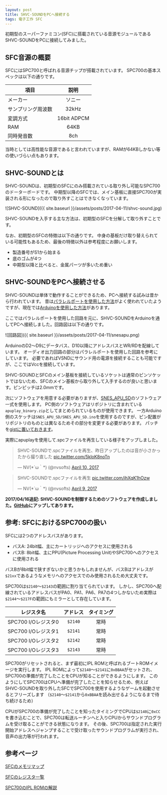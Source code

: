```yaml
---
layout: post
title: SHVC-SOUNDをPCへ接続する
tags: 電子工作 SFC
---
```


初期型のスーパーファミコン(SFC)に搭載されている音源モジュールであるSHVC-SOUNDをPCに接続してみました。

<!--more-->

## SFC音源の概要

SFCにはSPC700と呼ばれる音源チップが搭載されています。
SPC700の基本スペックは以下の通りです。

|項目|説明|
|--|:--:|
|メーカー|ソニー|
|サンプリング周波数|32kHz|
|変調方式|16bit ADPCM|
|RAM|64KB|
|同時発音数|8ch|

当時としては高性能な音源であると言われていますが、RAMが64KBしかない等の使いづらい点もあります。

## SHVC-SOUNDとは

SHVC-SOUNDは、初期型のSFCにのみ搭載されている取り外し可能なSPC700のドーターボードです。
中期型以降のSFCでは、メイン基板に直接SPC700が実装される形になったので取り外すことはできなくなっています。

![SHVC-SOUND]({{ site.baseurl }}/assets/posts/2017-04-11/shvc-sound.jpg)

SHVC-SOUNDを入手する主な方法は、初期型のSFCを分解して取り外すことです。

なお、初期型のSFCの特徴は以下の通りです。
中身の基板だけ取り替えられている可能性もあるため、最後の特徴以外は参考程度にお願いします。

- 製造番号がS1から始まる
- 底のゴムが4つ
- 中期型以降と比べると、金属パーツが多いため重い

## SHVC-SOUNDをPCへ接続させる

SHVC-SOUNDは単体で動作することができるため、PCへ接続する試みは昔から行われています。
昔は[パラレルポートを使用した方法](http://www.raphnet.net/electronique/snes_apu/snes_apu_en.php)がよく使われていたようですが、現在では[Arduinoを使用した方法](https://www.caitsith2.com/snes/apu.htm)があります。

ここではパラレルポートを使用した回路を元に、SHVC-SOUNDをArduinoを通してPCへ接続しました。回路図は以下の通りです。

![回路図]({{ site.baseurl }}/assets/posts/2017-04-11/snesapu.png)

ArduinoのD2～D9にデータバス、D10以降にアドレスバスとWR/RDを配線しています。
オーディオ出力回路の部分はパラレルポートを使用した回路を参考にしています。
必要であればVSNDにサウンド用の電源を接続することも可能ですが、ここではVccを接続しています。

SHVC-SOUNDとSFCのメイン基板を接続しているソケットは通常のピンソケットではないため、SFCのメイン基板から取り外して入手するのが良いと思います。ピンピッチは2.0mmです。

次にソフトウェアを用意する必要がありますが、[SNES_APU_SD](https://github.com/emukidid/SNES_APU_SD)のソフトウェア一式を使用します。
PC側のソフトウェアはリポジトリに含まれている`apuplay_binary.zip`としてまとめられているものが使用できます。
一方Arduino側のスケッチは`SNES_APU_SD/SNES_APU_SD.ino`を使用するのですが、ピン配置がリポジトリのものとは異なるためその部分を変更する必要があります。
パッチを[gistに置いておきます](https://gist.github.com/nvsofts/4367b2df56962463b045b1a5b91ca196)。

実際にapuplayを使用して.spcファイルを再生している様子をアップしました。

<blockquote class="twitter-tweet" data-lang="en"><p lang="ja" dir="ltr">SHVC-SOUNDで.spcファイルを再生、昨日アップしたのは音が小さかったから撮り直した <a href="https://t.co/5kloK8noTn">pic.twitter.com/5kloK8noTn</a></p>&mdash; NV(*´ω｀*) (@nvsofts) <a href="https://twitter.com/nvsofts/status/851398412264120320">April 10, 2017</a></blockquote>
<blockquote class="twitter-tweet" data-lang="en"><p lang="ja" dir="ltr">SHVC-SOUNDで.spcファイルを再生 <a href="https://t.co/ihXqK1hOzw">pic.twitter.com/ihXqK1hOzw</a></p>&mdash; NV(*´ω｀*) (@nvsofts) <a href="https://twitter.com/nvsofts/status/851070364247404549">April 9, 2017</a></blockquote>

**2017/04/16追記: SHVC-SOUNDを制御するためのソフトウェアを作成しました。[GitHub](https://github.com/nvsofts/SPCPlay)にアップしてあります。**

## 参考: SFCにおけるSPC700の扱い

SFCには2つのアドレスバスがあります。

- バスA: 24bit幅、主にカートリッジへのアクセスに使用される
- バスB: 8bit幅、主にPPU(Picture Processing Unit)やSPC700へのアクセスに使用される

バスBが8bit幅で狭すぎないかと思うかもしれませんが、バスBはアドレスが`$21xx`であるようなメモリへのアクセスでのみ使用されるため大丈夫です。

SPC700は`$2140`〜`$2143`の範囲に割り当てられています。
しかし、SPC700へ配線されているアドレスバスがPA0、PA1、PA6、PA7の4つしかないため実際は`$2144`〜`$217F`の範囲にもミラーとして存在しています。

|レジスタ名|アドレス|タイミング|
|--|:--:|:--:|
|SPC700 I/Oレジスタ0|`$2140`|常時|
|SPC700 I/Oレジスタ1|`$2141`|常時|
|SPC700 I/Oレジスタ2|`$2142`|常時|
|SPC700 I/Oレジスタ3|`$2143`|常時|

SPC700がリセットされると、まず最初にIPL ROMと呼ばれるブートROMイメージを実行します。
IPL ROMによって`$2140`〜`$2141`に`0xBBAA`がセットされ、SPC700の準備が完了したことをCPUが知ることができるようにします。
このようにしてSPC700はCPUへ準備が完了したことを知らせるため、例えばSHVC-SOUNDを取り外したSFCでSPC700を使用するようなゲームを起動させるとフリーズします
（`$2140`〜`$2141`から`0xBBAA`を読み出せるようになるまで待ち続けるため）

CPUがSPC700の準備が完了したことを知ったタイミングでCPUは`$2140`に`0xCC`を書き込むことで、SPC700は転送ルーチンへと入りCPUからサウンドプログラムを受け取ることができる状態になります。
その後、SPC700は指定された実行開始アドレスへジャンプすることで受け取ったサウンドプログラムが実行され、音声の出力等が行われます。

## 参考ページ

[SFCのメモリマップ](https://wiki.superfamicom.org/snes/show/Memory+Mapping)

[SFCのレジスタ一覧](https://wiki.superfamicom.org/snes/show/Registers)

[SPC700のIPL ROMの解説](https://www65.atwiki.jp/snesspec/pages/160.html)
